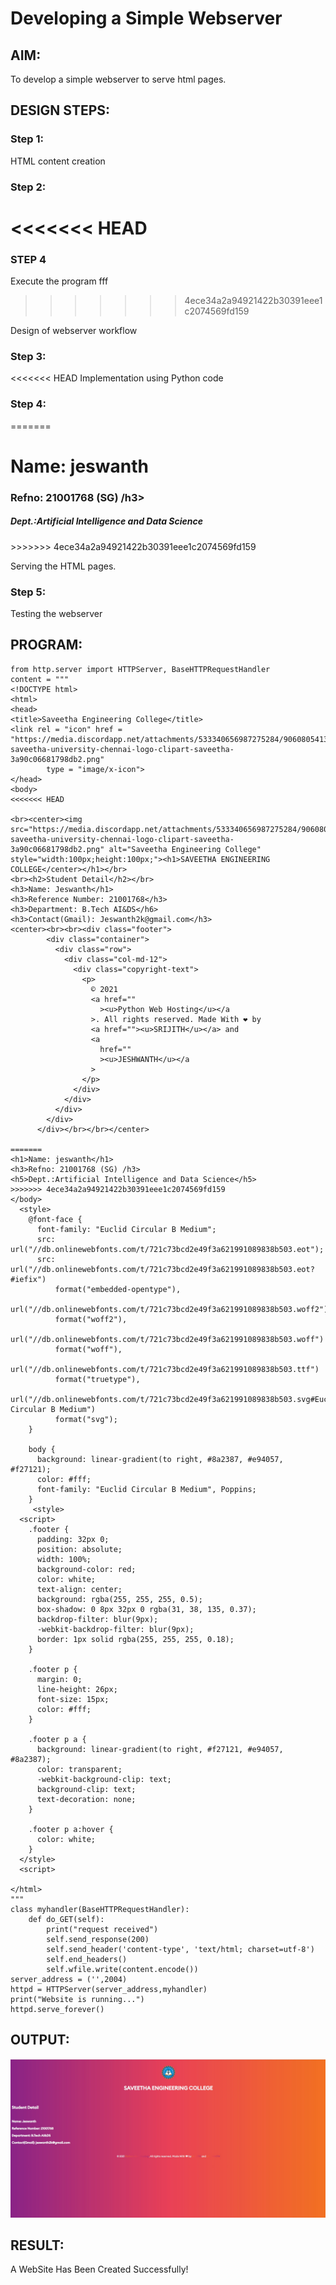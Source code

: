 # Developing a Simple Webserver
## AIM:

To develop a simple webserver to serve html pages.
## DESIGN STEPS:
### Step 1:

HTML content creation
### Step 2:

<<<<<<< HEAD
=======
### STEP 4
Execute the program fff
>>>>>>> 4ece34a2a94921422b30391eee1c2074569fd159

Design of webserver workflow
### Step 3:

<<<<<<< HEAD
Implementation using Python code
### Step 4:
=======
<body>
<h1>Name: jeswanth</h1>
<h3>Refno: 21001768 (SG) /h3>
<h5>Dept.:Artificial Intelligence and Data Science</h5>
</body>
>>>>>>> 4ece34a2a94921422b30391eee1c2074569fd159

Serving the HTML pages.
### Step 5:

Testing the webserver
## PROGRAM:
```
from http.server import HTTPServer, BaseHTTPRequestHandler
content = """
<!DOCTYPE html>
<html>
<head>
<title>Saveetha Engineering College</title>
<link rel = "icon" href = 
"https://media.discordapp.net/attachments/533340656987275284/906080541344956436/kissclipart-saveetha-university-chennai-logo-clipart-saveetha-3a90c06681798db2.png" 
        type = "image/x-icon">
</head>
<body>
<<<<<<< HEAD

<br><center><img src="https://media.discordapp.net/attachments/533340656987275284/906080541344956436/kissclipart-saveetha-university-chennai-logo-clipart-saveetha-3a90c06681798db2.png" alt="Saveetha Engineering College" style="width:100px;height:100px;"><h1>SAVEETHA ENGINEERING COLLEGE</center></h1></br>
<br><h2>Student Detail</h2></br>
<h3>Name: Jeswanth</h1>
<h3>Reference Number: 21001768</h3>
<h3>Department: B.Tech AI&DS</h6>
<h3>Contact(Gmail): Jeswanth2k@gmail.com</h3>
<center><br><br><div class="footer">
        <div class="container">
          <div class="row">
            <div class="col-md-12">
              <div class="copyright-text">
                <p>
                  © 2021
                  <a href=""
                    ><u>Python Web Hosting</u></a
                  >. All rights reserved. Made With ❤ by
                  <a href=""><u>SRIJITH</u></a> and 
                  <a
                    href=""
                    ><u>JESHWANTH</u></a
                  >
                </p>
              </div>
            </div>
          </div>
        </div>
      </div></br></br></center>

=======
<h1>Name: jeswanth</h1>
<h3>Refno: 21001768 (SG) /h3>
<h5>Dept.:Artificial Intelligence and Data Science</h5>
>>>>>>> 4ece34a2a94921422b30391eee1c2074569fd159
</body>
  <style>
    @font-face {
      font-family: "Euclid Circular B Medium";
      src: url("//db.onlinewebfonts.com/t/721c73bcd2e49f3a621991089838b503.eot");
      src: url("//db.onlinewebfonts.com/t/721c73bcd2e49f3a621991089838b503.eot?#iefix")
          format("embedded-opentype"),
        url("//db.onlinewebfonts.com/t/721c73bcd2e49f3a621991089838b503.woff2")
          format("woff2"),
        url("//db.onlinewebfonts.com/t/721c73bcd2e49f3a621991089838b503.woff")
          format("woff"),
        url("//db.onlinewebfonts.com/t/721c73bcd2e49f3a621991089838b503.ttf")
          format("truetype"),
        url("//db.onlinewebfonts.com/t/721c73bcd2e49f3a621991089838b503.svg#Euclid Circular B Medium")
          format("svg");
    }

    body {
      background: linear-gradient(to right, #8a2387, #e94057, #f27121);
      color: #fff;
      font-family: "Euclid Circular B Medium", Poppins;
    }
     <style>
  <script>
    .footer {
      padding: 32px 0;
      position: absolute;
      width: 100%;
      background-color: red;
      color: white;
      text-align: center;
      background: rgba(255, 255, 255, 0.5);
      box-shadow: 0 8px 32px 0 rgba(31, 38, 135, 0.37);
      backdrop-filter: blur(9px);
      -webkit-backdrop-filter: blur(9px);
      border: 1px solid rgba(255, 255, 255, 0.18);
    }

    .footer p {
      margin: 0;
      line-height: 26px;
      font-size: 15px;
      color: #fff;
    }

    .footer p a {
      background: linear-gradient(to right, #f27121, #e94057, #8a2387);
      color: transparent;
      -webkit-background-clip: text;
      background-clip: text;
      text-decoration: none;
    }

    .footer p a:hover {
      color: white;
    }
  </style>
  <script>

</html>
"""
class myhandler(BaseHTTPRequestHandler):
    def do_GET(self):
        print("request received")
        self.send_response(200)
        self.send_header('content-type', 'text/html; charset=utf-8')
        self.end_headers()
        self.wfile.write(content.encode())
server_address = ('',2004)
httpd = HTTPServer(server_address,myhandler)
print("Website is running...")
httpd.serve_forever()

```
## OUTPUT:
![GitHub Logo](unknown.jpg)

## RESULT:
A WebSite Has Been Created Successfully!